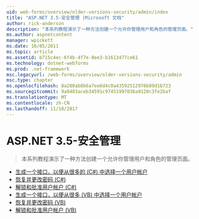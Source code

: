 ```yaml
---
uid: web-forms/overview/older-versions-security/admin/index
title: "ASP.NET 3.5-安全管理 |Microsoft 文档"
author: rick-anderson
description: "本系列教程演示了一种方法创建一个允许你管理用户和角色的管理页面。"
ms.author: aspnetcontent
manager: wpickett
ms.date: 10/05/2011
ms.topic: article
ms.assetid: b715c4ec-6f4b-4f7e-8ee3-b1613477ce61
ms.technology: dotnet-webforms
ms.prod: .net-framework
msc.legacyurl: /web-forms/overview/older-versions-security/admin
msc.type: chapter
ms.openlocfilehash: 8a280ab8b6a7ee6d4c0a43592512976b89d1b723
ms.sourcegitcommit: 9a9483aceb34591c97451997036a9120c3fe2baf
ms.translationtype: MT
ms.contentlocale: zh-CN
ms.lasthandoff: 11/10/2017
---
```

<a name="aspnet-35---security-administration"></a>ASP.NET 3.5-安全管理
====================
> 本系列教程演示了一种方法创建一个允许你管理用户和角色的管理页面。


- [生成一个接口，以便从很多的 (C#) 中选择一个用户帐户](building-an-interface-to-select-one-user-account-from-many-cs.md)
- [恢复并更改密码 (C#)](recovering-and-changing-passwords-cs.md)
- [解锁和批准用户帐户 (C#)](unlocking-and-approving-user-accounts-cs.md)
- [生成一个接口，以便从很多 (VB) 中选择一个用户帐户](building-an-interface-to-select-one-user-account-from-many-vb.md)
- [恢复并更改密码 (VB)](recovering-and-changing-passwords-vb.md)
- [解锁和批准用户帐户 (VB)](unlocking-and-approving-user-accounts-vb.md)

